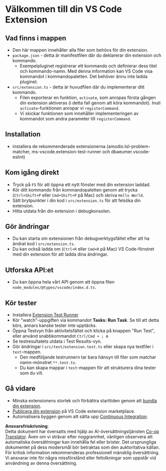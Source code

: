 <!--
CO_OP_TRANSLATOR_METADATA:
{
  "original_hash": "eae2c0ea18160a3e7a63ace7b53897d7",
  "translation_date": "2025-07-16T16:43:51+00:00",
  "source_file": "code/07.Lab/01/AIPC/extensions/phi3ext/vsc-extension-quickstart.md",
  "language_code": "sv"
}
-->
# Välkommen till din VS Code Extension

## Vad finns i mappen

* Den här mappen innehåller alla filer som behövs för din extension.
* `package.json` - detta är manifestfilen där du deklarerar din extension och kommando.
  * Exempelpluginet registrerar ett kommando och definierar dess titel och kommando-namn. Med denna information kan VS Code visa kommandot i kommandopaletten. Det behöver ännu inte ladda pluginet.
* `src/extension.ts` - detta är huvudfilen där du implementerar ditt kommando.
  * Filen exporterar en funktion, `activate`, som anropas första gången din extension aktiveras (i detta fall genom att köra kommandot). Inuti `activate`-funktionen anropar vi `registerCommand`.
  * Vi skickar funktionen som innehåller implementeringen av kommandot som andra parameter till `registerCommand`.

## Installation

* installera de rekommenderade extensionerna (amodio.tsl-problem-matcher, ms-vscode.extension-test-runner och dbaeumer.vscode-eslint)

## Kom igång direkt

* Tryck på `F5` för att öppna ett nytt fönster med din extension laddad.
* Kör ditt kommando från kommandopaletten genom att trycka (`Ctrl+Shift+P` eller `Cmd+Shift+P` på Mac) och skriva `Hello World`.
* Sätt brytpunkter i din kod i `src/extension.ts` för att felsöka din extension.
* Hitta utdata från din extension i debugkonsolen.

## Gör ändringar

* Du kan starta om extensionen från debugverktygsfältet efter att ha ändrat kod i `src/extension.ts`.
* Du kan också ladda om (`Ctrl+R` eller `Cmd+R` på Mac) VS Code-fönstret med din extension för att ladda dina ändringar.

## Utforska API:et

* Du kan öppna hela vårt API genom att öppna filen `node_modules/@types/vscode/index.d.ts`.

## Kör tester

* Installera [Extension Test Runner](https://marketplace.visualstudio.com/items?itemName=ms-vscode.extension-test-runner)
* Kör "watch"-uppgiften via kommandot **Tasks: Run Task**. Se till att detta körs, annars kanske tester inte upptäcks.
* Öppna Testvyn från aktivitetsfältet och klicka på knappen "Run Test", eller använd snabbkommandot `Ctrl/Cmd + ; A`
* Se testresultatets utdata i Test Results-vyn.
* Gör ändringar i `src/test/extension.test.ts` eller skapa nya testfiler i `test`-mappen.
  * Den medföljande testrunnern tar bara hänsyn till filer som matchar namn-mönstret `**.test.ts`.
  * Du kan skapa mappar i `test`-mappen för att strukturera dina tester som du vill.

## Gå vidare

* Minska extensionens storlek och förbättra starttiden genom att [bundla din extension](https://code.visualstudio.com/api/working-with-extensions/bundling-extension?WT.mc_id=aiml-137032-kinfeylo).
* [Publicera din extension](https://code.visualstudio.com/api/working-with-extensions/publishing-extension?WT.mc_id=aiml-137032-kinfeylo) på VS Code extension marketplace.
* Automatisera byggen genom att sätta upp [Continuous Integration](https://code.visualstudio.com/api/working-with-extensions/continuous-integration?WT.mc_id=aiml-137032-kinfeylo).

**Ansvarsfriskrivning**:  
Detta dokument har översatts med hjälp av AI-översättningstjänsten [Co-op Translator](https://github.com/Azure/co-op-translator). Även om vi strävar efter noggrannhet, vänligen observera att automatiska översättningar kan innehålla fel eller brister. Det ursprungliga dokumentet på dess modersmål bör betraktas som den auktoritativa källan. För kritisk information rekommenderas professionell mänsklig översättning. Vi ansvarar inte för några missförstånd eller feltolkningar som uppstår vid användning av denna översättning.